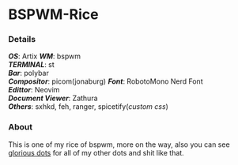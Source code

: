 # BSPWM-Rice

### Details
***OS***: Artix
***WM***: bspwm  
***TERMINAL***: st  
***Bar***: polybar  
***Compositor***: picom(jonaburg)
***Font***: RobotoMono Nerd Font  
***Edittor***: Neovim  
***Document Viewer***: Zathura  
***Others***: sxhkd, feh, ranger, spicetify(*custom css*)  

### About
This is one of my rice of bspwm, more on the way, also you can see [glorious dots](https://github.com/iamb4uc/glorious-dots) for all of my other dots and shit like that.
